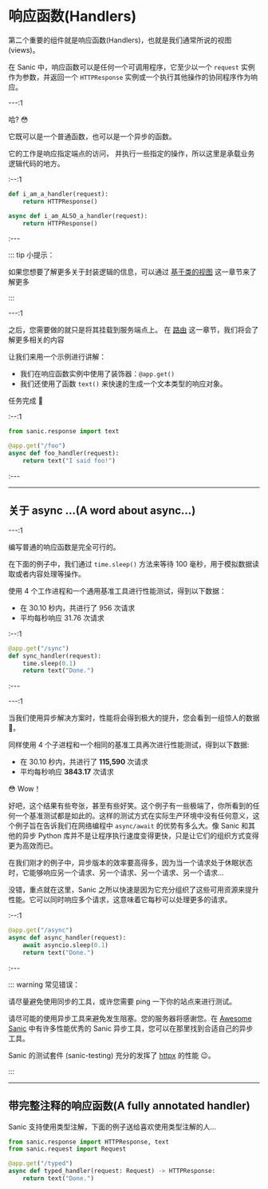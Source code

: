 # 响应函数(Handlers)

第二个重要的组件就是响应函数(Handlers)，也就是我们通常所说的视图(views)。

在 Sanic 中，响应函数可以是任何一个可调用程序，它至少以一个 `request` 实例作为参数，并返回一个 `HTTPResponse` 实例或一个执行其他操作的协同程序作为响应。

---:1

哈? :flushed:

它既可以是一个普通函数，也可以是一个异步的函数。

它的工作是响应指定端点的访问， 并执行一些指定的操作，所以这里是承载业务逻辑代码的地方。

:--:1

```python
def i_am_a_handler(request):
    return HTTPResponse()

async def i_am_ALSO_a_handler(request):
    return HTTPResponse()
```

:---

::: tip 小提示：

如果您想要了解更多关于封装逻辑的信息，可以通过 [基于类的视图](/zh/guide/advanced/class-based-views.md) 这一章节来了解更多

:::

---:1

之后，您需要做的就只是将其挂载到服务端点上。 在 [路由](/zh/guide/basics/routing.md) 这一章节，我们将会了解更多相关的内容

让我们来用一个示例进行讲解：

- 我们在响应函数实例中使用了装饰器：`@app.get()`
- 我们还使用了函数 `text()` 来快速的生成一个文本类型的响应对象。 

任务完成 :muscle:

:--:1

```python
from sanic.response import text

@app.get("/foo")
async def foo_handler(request):
    return text("I said foo!")
```
:---

---

## 关于 async …(A word about async...)

---:1

编写普通的响应函数是完全可行的。

在下面的例子中，我们通过  `time.sleep()` 方法来等待 100 毫秒，用于模拟数据读取或者内容处理等操作。

使用 4 个工作进程和一个通用基准工具进行性能测试，得到以下数据：

-   在 30.10 秒内，共进行了 956 次请求
-   平均每秒响应 31.76 次请求

:--:1

```python
@app.get("/sync")
def sync_handler(request):
    time.sleep(0.1)
    return text("Done.")
```

:---

---:1

当我们使用异步解决方案时，性能将会得到极大的提升，您会看到一组惊人的数据​ :rocket:。

同样使用 4 个子进程和一个相同的基准工具再次进行性能测试，得到以下数据:

-   在 30.10 秒内，共进行了 **115,590** 次请求
-   平均每秒响应 **3843.17** 次请求

:flushed: Wow！

好吧，这个结果有些夸张，甚至有些好笑。这个例子有一些极端了，你所看到的任何一个基准测试都是如此的。这样的测试方式在实际生产环境中没有任何意义，这个例子旨在告诉我们在网络编程中 `async/await` 的优势有多么大。像 Sanic 和其他的异步 Python 库并不是让程序执行速度变得更快，只是让它们的组织方式变得更为高效而已。

在我们刚才的例子中，异步版本的效率要高得多，因为当一个请求处于休眠状态时，它能够响应另一个请求、另一个请求、另一个请求、另一个请求...

没错，重点就在这里，Sanic 之所以快速是因为它充分组织了这些可用资源来提升性能。它可以同时响应多个请求，这意味着它每秒可以处理更多的请求。

:--:1
```python
@app.get("/async")
async def async_handler(request):
    await asyncio.sleep(0.1)
    return text("Done.")
```
:---

::: warning 常见错误：

请尽量避免使用同步的工具，或许您需要 ping 一下你的站点来进行测试。

请尽可能的使用异步工具来避免发生阻塞。您的服务器将感谢您。在 [Awesome Sanic](https://github.com/mekicha/awesome-sanic) 中有许多性能优秀的 Sanic 异步工具，您可以在那里找到合适自己的异步工具。

Sanic 的测试套件 (sanic-testing) 充分的发挥了 [httpx](https://www.python-httpx.org/) 的性能 :wink:。

:::

---

## 带完整注释的响应函数(A fully annotated handler)

Sanic 支持使用类型注解，下面的例子送给喜欢使用类型注解的人…

```python
from sanic.response import HTTPResponse, text
from sanic.request import Request

@app.get("/typed")
async def typed_handler(request: Request) -> HTTPResponse:
    return text("Done.")
```
